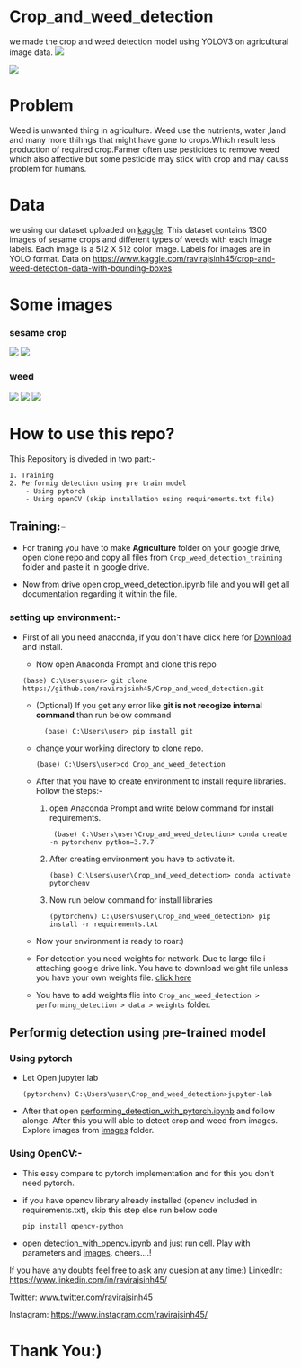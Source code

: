# Crop_and_weed_detection
we made the crop and weed detection model using YOLOV3 on agricultural image data.
![](https://github.com/ravirajsinh45/Crop_and_weed_detection/blob/master/performing_detection/data/detection/detection.jpg)



![](https://github.com/ravirajsinh45/Crop_and_weed_detection/blob/master/performing_detection/data/detection/detection_1.jpeg)

# Problem
Weed is unwanted thing in agriculture. Weed use the nutrients, water ,land and many more thihngs that might have gone to crops.Which result less production of required crop.Farmer often use pesticides to remove weed which also affective but some pesticide may stick with crop and may causs problem for humans.

# Data
we using our dataset uploaded on [kaggle](https://www.kaggle.com/ravirajsinh45/crop-and-weed-detection-data-with-bounding-boxes).
This dataset contains 1300 images of sesame crops and different types of weeds with each image labels.
Each image is a 512 X 512 color image. Labels for images are in YOLO format.
Data on https://www.kaggle.com/ravirajsinh45/crop-and-weed-detection-data-with-bounding-boxes

# Some images
### sesame crop
![](https://www.googleapis.com/download/storage/v1/b/kaggle-user-content/o/inbox%2F3745280%2Fdd84e10cd56c74516656e1fee2742763%2Ftal_55.jpeg?generation=1589438968788391&alt=media)
![](https://www.googleapis.com/download/storage/v1/b/kaggle-user-content/o/inbox%2F3745280%2Fbf8669472ca779a36fbd992c6ee80b9b%2Ftal_44.jpeg?generation=1589438975110310&alt=media)

### weed
![](https://www.googleapis.com/download/storage/v1/b/kaggle-user-content/o/inbox%2F3745280%2F223e1ae1bc2b2d976ccf79685bb5ef24%2Fimage_359.jpeg?generation=1589439154681622&alt=media)
![](https://www.googleapis.com/download/storage/v1/b/kaggle-user-content/o/inbox%2F3745280%2Fec12dbafbf4b5b6e1b46cc1a47e95147%2Fimage_528.jpeg?generation=1589439166010189&alt=media)
![](https://www.googleapis.com/download/storage/v1/b/kaggle-user-content/o/inbox%2F3745280%2Fc4e147d01af2667a293c3ff1caac6a85%2Fimage_21.jpeg?generation=1589439187082625&alt=media)



  
  # How to use this repo?

  This Repository is diveded in two part:-

    1. Training 
    2. Performig detection using pre train model
        - Using pytorch
        - Using openCV (skip installation using requirements.txt file)


## Training:-
 
 * For traning you have to make **Agriculture** folder on your google drive, open clone repo and copy all files from `Crop_weed_detection_training` folder and paste it in google drive.

 * Now from drive open crop_weed_detection.ipynb file and you will get all documentation regarding it within the file.


### setting up environment:-

 * First of all you need anaconda, if you don't have click here for [Download](https://www.anaconda.com/products/individual) and install.

    * Now open Anaconda Prompt and clone this repo
   ```
   (base) C:\Users\user> git clone https://github.com/ravirajsinh45/Crop_and_weed_detection.git
    ```  
     - (Optional) If you get any error like **git is not recogize internal command** than run below command
          ```
            (base) C:\Users\user> pip install git
          ``` 
      
    * change your working directory to clone repo.
      ```
      (base) C:\Users\user>cd Crop_and_weed_detection
      ```
    * After that you have to create environment to install require libraries. Follow the steps:-
       1. open Anaconda Prompt and write below command for install requirements.
           ```
            (base) C:\Users\user\Crop_and_weed_detection> conda create -n pytorchenv python=3.7.7
           ```
      2. After creating environment you have to activate it.
          ```
          (base) C:\Users\user\Crop_and_weed_detection> conda activate pytorchenv
         ```
      3.  Now run below command for install libraries
          ```
          (pytorchenv) C:\Users\user\Crop_and_weed_detection> pip install -r requirements.txt 
          ```
   * Now your environment is ready to roar:)
   
   * For detection you need weights for network. Due to large file i attaching google drive link. You have to download weight file unless you have your own weights file. [click here](https://drive.google.com/open?id=1-Aam2D-fqnwecbeHwa4rtzxtNjwcDkP6)

   
   * You have to add weights flie into `Crop_and_weed_detection > performing_detection > data > weights` folder.

## Performig detection using pre-trained model
### Using pytorch
   * Let Open jupyter lab

      ```
     (pytorchenv) C:\Users\user\Crop_and_weed_detection>jupyter-lab
     ```
 


   * After that open [performing_detection_with_pytorch.ipynb](https://github.com/ravirajsinh45/Crop_and_weed_detection/blob/master/performing_detection/pytorch/performing_detection_with_pytorch.ipynb) and follow alonge. After this you will able to detect crop and weed from images. Explore images from [images](https://github.com/ravirajsinh45/Crop_and_weed_detection/blob/master/performing_detection/data/images) folder.

### Using OpenCV:-

  * This easy compare to pytorch implementation and for this you don't need pytorch.

  * if you have opencv library already installed (opencv included in requirements.txt), skip this step else run below code
    ```
    pip install opencv-python
    ```
  
  * open [detection_with_opencv.ipynb](https://github.com/ravirajsinh45/Crop_and_weed_detection/blob/master/performing_detection/opencv/detection_with_opencv.ipynb) and just run cell. Play with parameters and [images](https://github.com/ravirajsinh45/Crop_and_weed_detection/blob/master/performing_detection/data/images). cheers....!


If you have any doubts feel free to ask any quesion at any time:)
LinkedIn:  https://www.linkedin.com/in/ravirajsinh45/  

Twitter:   www.twitter.com/ravirajsinh45  

Instagram: https://www.instagram.com/ravirajsinh45/  

 # Thank You:) 




  





